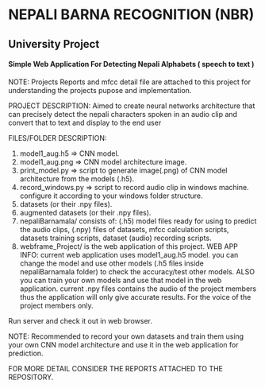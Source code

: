 # NEPALI BARNA RECOGNITION (NBR)
## University Project

#### Simple Web Application For Detecting Nepali Alphabets ( speech to text )

NOTE: Projects Reports and mfcc detail file are attached to this project for understanding the projects pupose and
implementation.

PROJECT DESCRIPTION:
Aimed to create neural networks architecture that can precisely detect the nepali characters spoken in an 
  audio clip and convert that to text and display to the end user

FILES/FOLDER DESCRIPTION:

1. model1_aug.h5 => CNN model. 
2. model1_aug.png => CNN model architecture image.
3. print_model.py => script to generate image(.png) of CNN model architecture from the models (.h5).
4. record_windows.py => script to record audio clip  in windows machine. configure it according to your windows folder structure.
5. datasets (or their .npy files).
6. augmented datasets (or their .npy files).
7. nepaliBarnamala/ consists of:
    (.h5) model files ready for using to predict the audio clips,
    (.npy) files of datasets,
    mfcc calculation scripts,
    datasets training scripts,
    dataset (audio) recording scripts.
8. webframe_Project/ is the web application of this project. 
WEB APP INFO:
current web application uses model1_aug.h5 model.
you can change the model and use other models (.h5 files inside nepaliBarnamala folder) to check the 
accuracy/test other models.
ALSO you can train your own models and use that model in the web application.
current .npy files contains the audio of the project members thus the application will only give accurate results.
For the voice of the project members only.

Run server and check it out in web browser.

NOTE: Recommended to record your own datasets and train them using your own CNN model architecture and use it in the web application for prediction.

FOR MORE DETAIL CONSIDER THE REPORTS ATTACHED TO THE REPOSITORY.
